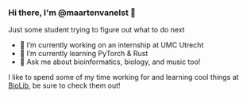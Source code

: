 ### Hi there, I'm @maartenvanelst 👋
Just some student trying to figure out what to do next

- 🔭 I’m currently working on an internship at UMC Utrecht
- 🌱 I’m currently learning PyTorch & Rust
- 💬 Ask me about bioinformatics, biology, and music too!

I like to spend some of my time working for and learning cool things at [BioLib](https://biolib.com/), be sure to check them out!
